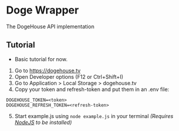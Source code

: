 # Doge Wrapper
The DogeHouse API implementation

## Tutorial
- Basic tutorial for now.

1. Go to https://dogehouse.tv
2. Open Developer options (F12 or Ctrl+Shift+I)
3. Go to Application > Local Storage > dogehouse.tv
4. Copy your token and refresh-token and put them in an .env file:
```
DOGEHOUSE_TOKEN=<token>
DOGEHOUSE_REFRESH_TOKEN=<refresh-token>
```
5. Start example.js using `node example.js` in your terminal
*(Requires [NodeJS](https://nodejs.org/en/download/) to be installed)*
